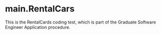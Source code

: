 # main.RentalCars
This is the RentalCards coding test, which is part of the Graduate Software Engineer Application procedure.

